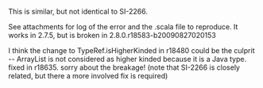 This is similar, but not identical to SI-2266.

See attachments for log of the error and the .scala file to reproduce. It works in 2.7.5, but is broken in 2.8.0.r18583-b20090827020153

I think the change to TypeRef.isHigherKinded in r18480 could be the culprit -- ArrayList is not considered as higher kinded because it is a Java type.
fixed in r18635. sorry about the breakage!
(note that SI-2266 is closely related, but there a more involved fix is required)
